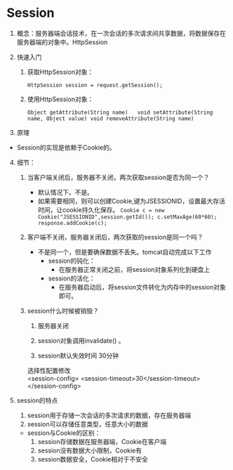 # Session

1. 概念：服务器端会话技术，在一次会话的多次请求间共享数据，将数据保存在服务器端的对象中。HttpSession

2. 快速入门

   1. 获取HttpSession对象：

      `HttpSession session = request.getSession();`

   2. 使用HttpSession对象：

      `Object getAttribute(String name)  
      void setAttribute(String name, Object value)
      void removeAttribute(String name)  `

3.  原理

   - Session的实现是依赖于Cookie的。

4. 细节：

   1. 当客户端关闭后，服务器不关闭，两次获取session是否为同一个？

      - 默认情况下。不是。
      - 如果需要相同，则可以创建Cookie,键为JSESSIONID，设置最大存活时间，让cookie持久化保存。
        `Cookie c = new Cookie("JSESSIONID",session.getId());
        c.setMaxAge(60*60);
        response.addCookie(c);`

   2. 客户端不关闭，服务器关闭后，两次获取的session是同一个吗？

      - 不是同一个，但是要确保数据不丢失。tomcat自动完成以下工作
        - session的钝化：
          - 在服务器正常关闭之前，将session对象系列化到硬盘上
        - session的活化：
          - 在服务器启动后，将session文件转化为内存中的session对象即可。

   3. session什么时候被销毁？

      1. 服务器关闭

      2. session对象调用invalidate() 。

      3.  session默认失效时间 30分钟

         选择性配置修改	
         			\<session-config>
         		        \<session-timeout>30\</session-timeout>
         		    \</session-config>

5. session的特点

   1. session用于存储一次会话的多次请求的数据，存在服务器端
   2. session可以存储任意类型，任意大小的数据

   - session与Cookie的区别：
     1.  session存储数据在服务器端，Cookie在客户端
     2. session没有数据大小限制，Cookie有
     3. session数据安全，Cookie相对于不安全

